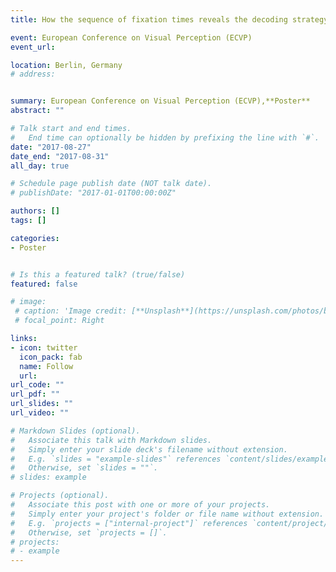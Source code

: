 ```yaml
---
title: How the sequence of fixation times reveals the decoding strategy of emotional faces

event: European Conference on Visual Perception (ECVP)
event_url:

location: Berlin, Germany
# address:


summary: European Conference on Visual Perception (ECVP),**Poster**
abstract: ""

# Talk start and end times.
#   End time can optionally be hidden by prefixing the line with `#`.
date: "2017-08-27"
date_end: "2017-08-31"
all_day: true

# Schedule page publish date (NOT talk date).
# publishDate: "2017-01-01T00:00:00Z"

authors: []
tags: []

categories:
- Poster


# Is this a featured talk? (true/false)
featured: false

# image:
 # caption: 'Image credit: [**Unsplash**](https://unsplash.com/photos/bzdhc5b3Bxs)'
 # focal_point: Right

links:
- icon: twitter
  icon_pack: fab
  name: Follow
  url: 
url_code: ""
url_pdf: ""
url_slides: ""
url_video: ""

# Markdown Slides (optional).
#   Associate this talk with Markdown slides.
#   Simply enter your slide deck's filename without extension.
#   E.g. `slides = "example-slides"` references `content/slides/example-slides.md`.
#   Otherwise, set `slides = ""`.
# slides: example

# Projects (optional).
#   Associate this post with one or more of your projects.
#   Simply enter your project's folder or file name without extension.
#   E.g. `projects = ["internal-project"]` references `content/project/deep-learning/index.md`.
#   Otherwise, set `projects = []`.
# projects:
# - example
---
```

